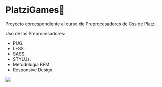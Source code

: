 # PlatziGames🖤

Proyecto coreespondiente al curso de Preprocesadores de Css de Platzi.

Uso de los Preprocesadores:

- PUG.
- LESS.
- SASS.
- STYLUs.
- Metodología BEM.
- Responsive Design.


![](https://static.platzi.com/media/landing-projects/proyecto-preprocesadores.png)
